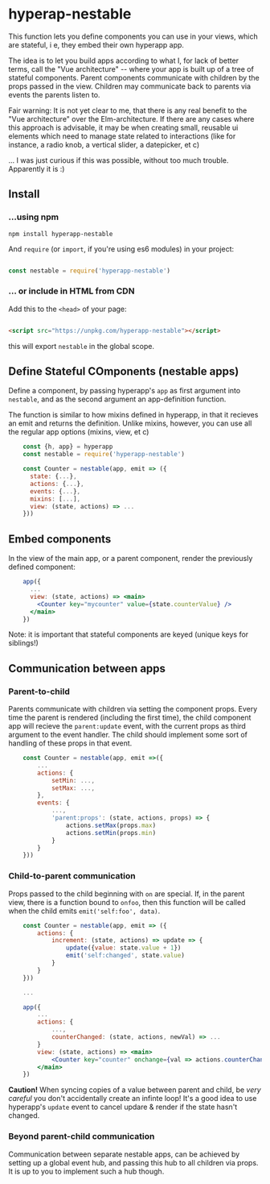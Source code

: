 # hyperap-nestable

This function lets you define components you can use in your views, which are
stateful, i e, they embed their own hyperapp app. 

The idea is to let you build apps according to what I, for lack of better terms,
call the "Vue architecture" -- where your app is built up of a tree of stateful
components. Parent components communicate with children by the props passed in
the view. Children may communicate back to parents via events the parents listen
to.

Fair warning: It is not yet clear to me, that there is any real benefit to
the "Vue architecture" over the Elm-architecture. If there are any cases where
this approach is advisable, it may be when creating small, reusable ui elements
which need to manage state related to interactions (like for instance, a radio
knob, a vertical slider, a datepicker, et c)

... I was just curious if this was possible, without too much trouble.
Apparently it is :)

## Install

### ...using npm

```
npm install hyperapp-nestable
```

And `require` (or `import`, if you're using es6 modules) in your project:

```js

const nestable = require('hyperapp-nestable')

```

### ... or include in HTML from CDN

Add this to the `<head>` of your page:

```html

<script src="https://unpkg.com/hyperapp-nestable"></script>

```

this will export `nestable` in the global scope.

## Define Stateful COmponents (nestable apps)

Define a component, by passing hyperapp's `app` as first argument into `nestable`,
and as the second argument an app-definition function.

The function is similar to how mixins defined in hyperapp, in that it recieves an
emit and returns the definition. Unlike mixins, however, you can use all the
regular app options (mixins, view, et c)

```jsx
    const {h, app} = hyperapp
    const nestable = require('hyperapp-nestable')

    const Counter = nestable(app, emit => ({
      state: {...},
      actions: {...},
      events: {...},
      mixins: [...],
      view: (state, actions) => ...
    }))
```

## Embed components

In the view of the main app, or a parent component, render the previously
defined component:
    
```jsx
    app({
      ...
      view: (state, actions) => <main>
        <Counter key="mycounter" value={state.counterValue} />
      </main>
    })
```

Note: it is important that stateful components are keyed (unique keys for siblings!)

## Communication between apps ##


### Parent-to-child ###

Parents communicate with children via setting the component props. Every time
the parent is rendered (including the first time), the child component app will
recieve the `parent:update` event, with the current props as third argument to
the event handler. The child should implement some sort of handling of these props in that event.

```jsx
    const Counter = nestable(app, emit =>({
        ...
        actions: {
            setMin: ...,
            setMax: ...,
        },
        events: {
            ...,
            'parent:props': (state, actions, props) => {
                actions.setMax(props.max)
                actions.setMin(props.min)
            }
        }
    }))
```

### Child-to-parent communication ###

Props passed to the child beginning with `on` are special. If, in the parent
view, there is a function bound to `onfoo`, then this function will be called when the child emits `emit('self:foo', data)`.

```jsx
    const Counter = nestable(app, emit => ({
        actions: {
            increment: (state, actions) => update => {
                update({value: state.value + 1})
                emit('self:changed', state.value)
            }
        }
    }))

    ...

    app({
        ...
        actions: {
            ...,
            counterChanged: (state, actions, newVal) => ...
        }
        view: (state, actions) => <main>
            <Counter key="counter" onchange={val => actions.counterChanged(val)} />
        </main>
    })

```

**Caution!** When syncing copies of a value between parent and child, be *very careful*
you don't accidentally create an infinte loop! It's a good idea to use
hyperapp's `update` event to cancel updare & render if the state hasn't
changed.

### Beyond parent-child communication ###

Communication between separate nestable apps, can be achieved by setting up a global event hub, and passing this hub to all children via props. It is up to you to implement such a hub though.